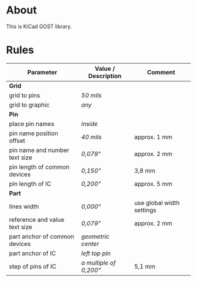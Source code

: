 # About
This is KiCad GOST library.

# Rules
Parameter | Value / Description | Comment
-------------- | ------------------------- | -------------
**Grid** |
grid to pins | *50 mils*
grid to graphic | *any*
**Pin** |
place pin names | *inside*
pin name position offset | *40 mils* | approx. 1 mm
pin name and number text size | *0,079"* | approx. 2 mm
pin length of common devices | *0,150"* | 3,8 mm
pin length of IC | *0,200"* | approx. 5 mm
**Part** |
lines width | *0,000"* | use global width settings
reference and value text size | *0,079"* | approx. 2 mm
part anchor of common devices | *geometric center*
part anchor of IC | *left top pin*
step of pins of IC | *a multiple of 0,200"* | 5,1 mm
